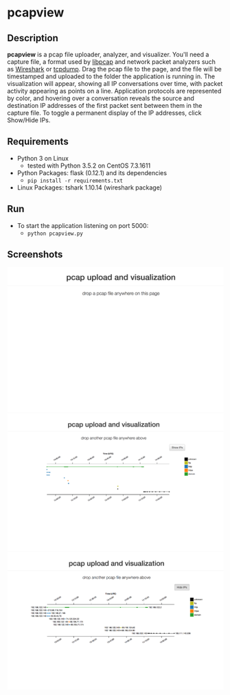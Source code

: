 # pcapview

## Description

**pcapview** is a pcap file uploader, analyzer, and visualizer. You'll need a capture file, a format used by [libpcap](http://www.tcpdump.org/) and network packet analyzers such as [Wireshark](https://www.wireshark.org/) or [tcpdump](http://www.tcpdump.org/). Drag the pcap file to the page, and the file will be timestamped and uploaded to the folder the application is running in. The visualization will appear, showing all IP conversations over time, with packet activity appearing as points on a line. Application protocols are represented by color, and hovering over a conversation reveals the source and destination IP addresses of the first packet sent between them in the capture file. To toggle a permanent display of the IP addresses, click Show/Hide IPs.

## Requirements

* Python 3 on Linux
  * tested with Python 3.5.2 on CentOS 7.3.1611
* Python Packages: flask (0.12.1) and its dependencies
  * `pip install -r requirements.txt`
* Linux Packages: tshark 1.10.14 (wireshark package)

## Run

* To start the application listening on port 5000:
  * `python pcapview.py`

## Screenshots

![screenshot](doc/pcapview1.png?raw=true 'Screenshot 1')
![screenshot](doc/pcapview2.png?raw=true 'Screenshot 2')
![screenshot](doc/pcapview3.png?raw=true 'Screenshot 3')
